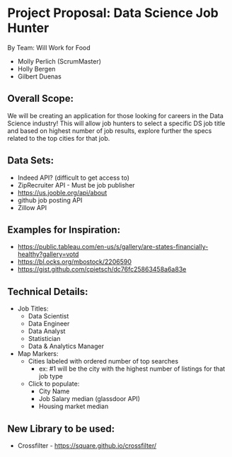 # Project Proposal: Data Science Job Hunter #
By Team: Will Work for Food
* Molly Perlich (ScrumMaster) 
* Holly Bergen
* Gilbert Duenas


## Overall Scope: ##

We will be creating an application for those looking for careers in the Data Science industry! 
This will allow job hunters to select a specific DS job title and based on highest number of job results, explore further the specs related to the top cities for that job.

## Data Sets: ##


* Indeed API? (difficult to get access to)
* ZipRecruiter API - Must be job publisher
* https://us.jooble.org/api/about
* github job posting API
* Zillow API

## Examples for Inspiration: ##

- https://public.tableau.com/en-us/s/gallery/are-states-financially-healthy?gallery=votd
- https://bl.ocks.org/mbostock/2206590
- https://gist.github.com/cpietsch/dc76fc25863458a6a83e

## Technical Details: ##


* Job Titles:
    * Data Scientist
    * Data Engineer
    * Data Analyst
    * Statistician
    * Data & Analytics Manager
* Map Markers:
    * Cities labeled with ordered number of top searches
        - ex: #1 will be the city with the highest number of listings for that job type
    * Click to populate:
        * City Name
        * Job Salary median (glassdoor API)
        * Housing market median

## New Library to be used: ##

- Crossfilter - https://square.github.io/crossfilter/
